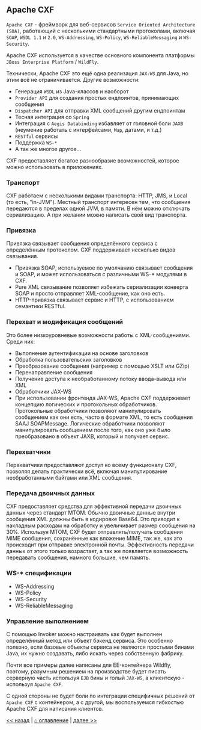 ## Apache CXF

`Apache CXF` - фреймворк для веб-сервисов `Service Oriented Architecture (SOA)`, 
работающий с несколькими стандартными протоколами, включая `SOAP`, `WSDL 1.1` и `2.0`, 
`WS-Addressing`, `WS-Policy`, `WS-ReliableMessaging` и `WS-Security`. 

Apache CXF используется в качестве основного компонента платформы `JBoss Enterprise Platform` / `WildFly`. 

Технически, Apache CXF это ещё одна реализация `JAX-WS` для Java, но этим всё не ограничивается. Другие возможности:

* Генерация `WSDL` из Java-классов и наоборот
* `Provider API` для создания простых ендпоинтов, принимающих сообщения
* `Dispatcher API` для отправки XML сообщений другим ендпоинтам
* Тесная интеграция со `Spring`
* Интеграция с `Aegis Databinding` избавляет от головной боли `JAXB` (неумение работать с интерфейсами, `Map`, датами, и т.д.)
* `RESTful` сервисы
* Поддержка `WS-*`
* А так же многое другое...

CXF предоставляет богатое разнообразие возможностей, которое можно использовать в приложениях.


### Транспорт

CXF работаем с несколькими видами транспорта: HTTP, JMS, и Local (то есть, "in-JVM"). 
Местный транспорт интересен тем, что сообщения передаются в пределах одной JVM, в памяти. В нём можно отключать сериализацию.
А при желании можно написать свой вид транспорта.


### Привязка

Привязка связывает сообщения определённого сервиса с определённым протоколом.
CXF поддерживает несколько видов связывания.
 
* Привязка SOAP, используемое по умолчанию связывает сообщения и SOAP, и может использоваться с различными WS-* модулями в CXF. 
* Pure XML связывание позволяет избежать сериализации конверта SOAP и просто отправляет XML-сообщение, как оно есть.
* HTTP-привязка связывает сервис и HTTP, с использованием семантики RESTful.

### Перехват и модификация сообщений

Это более низкоуровневые возможности работы с XML-сообщениями. Среди них:

* Выполнение аутентификации на основе заголовков
* Обработка пользовательских заголовков
* Преобразование сообщения (например с помощью XSLT или GZip)
* Перенаправление сообщения
* Получение доступа к необработанному потоку ввода-вывода или XML
* Обработчики JAX-WS
* При использовании фронтенда JAX-WS, Apache CXF поддерживает концепцию логических и протокольных обработчиков. 
  Протокольные обработчики позволяют манипулировать сообщением как они есть, часто в формате XML, то есть сообщения SAAJ SOAPMessage. 
  Логические обработчики позволяют манипулировать сообщением после того, как оно уже было преобразовано в объект JAXB, 
  который и получает сервис.

### Перехватчики

Перехватчики предоставляют доступ ко всему функционалу CXF, позволяя делать практически всё, 
включая манипулирование необработанными байтами или XML сообщения.

### Передача двоичных данных

CXF предоставляет средства для эффективной передачи двоичных данных через стандарт MTOM. 
Обычно двоичные данные внутри сообщения XML должны быть в кодировке Base64. 
Это приводит к накладным расходам на обработку и увеличивает размер сообщения на 30%. 
Используя MTOM, CXF будет отправлять/получать сообщения MIME сообщения, сохранённые как вложение MIME, 
так же, как это происходит при отправке электронной почты. Эффективность передачи данных от этого только возрастает,
а так же появляется возможность передавать сообщения, намного большие, чем память.

### WS-* спецификации

* WS-Addressing
* WS-Policy
* WS-Security
* WS-ReliableMessaging

### Управление выполнением

С помощью Invoker можно настраивать как будет выполнен определённый метод или объект бэкенд сервиса.
Это особенно полезно, если базовые объекты сервиса не являются простыми бинами Java, их нужно создавать, либо искать
через собственную фабрику.


Почти все примеры далее написаны для EE-контейнера Wildfly, поэтому, 
разумным решением на производстве будет писать серверную часть используя `EJB` бины и голый `JAX-WS`, а клиентскую - используя `Apache CXF`.

С одной стороны не будет боли по интеграции специфичных решений от `Apache CXF` с контейнером, а с другой,
мы воспользуемся гибкостью Apache CXF для написания клиентов.

[<< назад](chapter-7.md) | [⌂ оглавление](../README.md) | [далее >>](chapter-8.md)